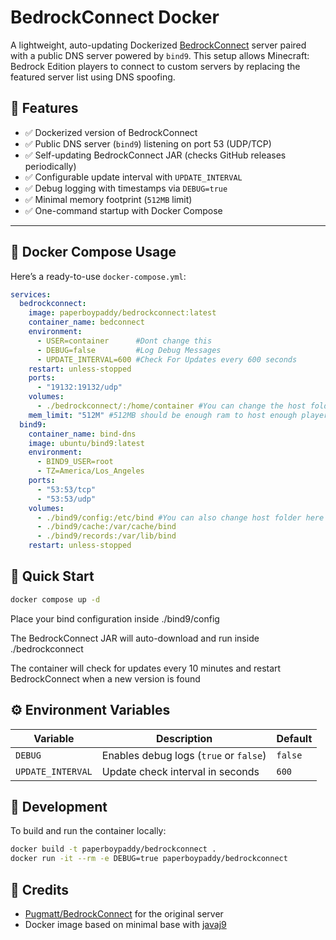 # BedrockConnect Docker

A lightweight, auto-updating Dockerized [BedrockConnect](https://github.com/Pugmatt/BedrockConnect) server paired with a public DNS server powered by `bind9`. This setup allows Minecraft: Bedrock Edition players to connect to custom servers by replacing the featured server list using DNS spoofing.

## 🔧 Features

- ✅ Dockerized version of BedrockConnect
- ✅ Public DNS server (`bind9`) listening on port 53 (UDP/TCP)
- ✅ Self-updating BedrockConnect JAR (checks GitHub releases periodically)
- ✅ Configurable update interval with `UPDATE_INTERVAL`
- ✅ Debug logging with timestamps via `DEBUG=true`
- ✅ Minimal memory footprint (`512MB` limit)
- ✅ One-command startup with Docker Compose

---

## 🐳 Docker Compose Usage

Here’s a ready-to-use `docker-compose.yml`:

```yaml
services:
  bedrockconnect:
    image: paperboypaddy/bedrockconnect:latest
    container_name: bedconnect
    environment:
      - USER=container      #Dont change this
      - DEBUG=false         #Log Debug Messages
      - UPDATE_INTERVAL=600 #Check For Updates every 600 seconds
    restart: unless-stopped
    ports:
      - "19132:19132/udp"
    volumes:
      - ./bedrockconnect/:/home/container #You can change the host folder
    mem_limit: "512M" #512MB should be enough ram to host enough players on here
  bind9:
    container_name: bind-dns
    image: ubuntu/bind9:latest
    environment:
      - BIND9_USER=root
      - TZ=America/Los_Angeles
    ports:
      - "53:53/tcp"
      - "53:53/udp"
    volumes:
      - ./bind9/config:/etc/bind #You can also change host folder here
      - ./bind9/cache:/var/cache/bind
      - ./bind9/records:/var/lib/bind
    restart: unless-stopped
```

## 🚀 Quick Start

```bash
docker compose up -d
```

Place your bind configuration inside ./bind9/config

The BedrockConnect JAR will auto-download and run inside ./bedrockconnect

The container will check for updates every 10 minutes and restart BedrockConnect when a new version is found

## ⚙️ Environment Variables

| Variable          | Description                            | Default |
| ----------------- | -------------------------------------- | ------- |
| `DEBUG`           | Enables debug logs (`true` or `false`) | `false` |
| `UPDATE_INTERVAL` | Update check interval in seconds       | `600`   |

## 🧪 Development
To build and run the container locally:

```bash
docker build -t paperboypaddy/bedrockconnect .
docker run -it --rm -e DEBUG=true paperboypaddy/bedrockconnect
```

## 🙌 Credits
- [Pugmatt/BedrockConnect](https://github.com/Pugmatt/BedrockConnect) for the original server
- Docker image based on minimal base with [javaj9](https://ghcr.io/forestracks/javaj9:8)
